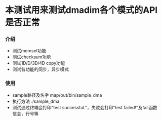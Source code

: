 # 本测试用来测试dmadim各个模式的API是否正常

### 介绍
+ 测试memset功能
+ 测试checksum功能
+ 测试1D/D/3D/4D copy功能
+ 测试各功能的同步，异步模式

### 使用
+ sample路径及名字 map/out/bin/sample_dma
+ 执行方法 ./sample_dma
+ 测试通过终端会打印“test successful.”，失败会打印“test failed!”及fail函数信息，行号等